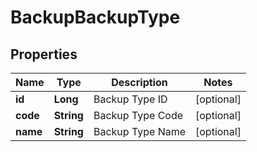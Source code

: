 

# BackupBackupType

## Properties

Name | Type | Description | Notes
------------ | ------------- | ------------- | -------------
**id** | **Long** | Backup Type ID |  [optional]
**code** | **String** | Backup Type Code |  [optional]
**name** | **String** | Backup Type Name |  [optional]




